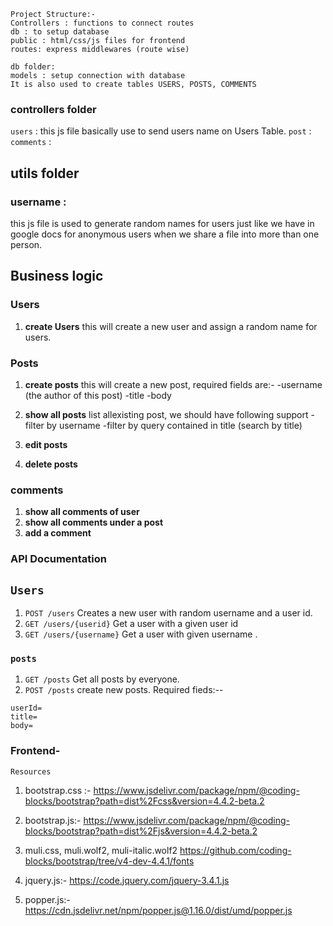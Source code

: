 ```
Project Structure:-
Controllers : functions to connect routes
db : to setup database
public : html/css/js files for frontend
routes: express middlewares (route wise)
```

```
db folder:
models : setup connection with database
It is also used to create tables USERS, POSTS, COMMENTS
```


### controllers folder
`users` : this js file basically use to send users name on Users Table.
`post` : 
`comments` : 



## utils folder
###  username : 
this js file is used to generate random names for users just like we have in google docs for anonymous users when we share a file into more than one person.


## Business logic

### Users
1. **create Users**
    this will create a new user and assign a random name for users.

### Posts
1. **create posts**
    this will create a new post, required fields are:-
    -username (the author of this post)
    -title
    -body

2. **show all posts**
    list allexisting post, we should have  following support
    -filter by username
    -filter by query contained in title (search by title)

3. **edit posts**
4. **delete posts**

### comments
1. **show all comments of user**
2. **show all comments under a post**
3. **add a comment**

### API Documentation
## `Users`
1. `POST /users`
Creates a new user with random username and a user id.
2. `GET /users/{userid}`
Get a user with a given user id
3. `GET /users/{username}`
Get a user with given username .

### `posts`
1. `GET /posts`
Get all posts by everyone.
2. `POST /posts`
create new posts.
Required fieds:--
```
userId=
title=
body=
```
### Frontend-
`Resources`
1. bootstrap.css :-
https://www.jsdelivr.com/package/npm/@coding-blocks/bootstrap?path=dist%2Fcss&version=4.4.2-beta.2

2. bootstrap.js:-
https://www.jsdelivr.com/package/npm/@coding-blocks/bootstrap?path=dist%2Fjs&version=4.4.2-beta.2

3. muli.css, muli.wolf2, muli-italic.wolf2
https://github.com/coding-blocks/bootstrap/tree/v4-dev-4.4.1/fonts

4. jquery.js:-
https://code.jquery.com/jquery-3.4.1.js

5. popper.js:-
https://cdn.jsdelivr.net/npm/popper.js@1.16.0/dist/umd/popper.js

